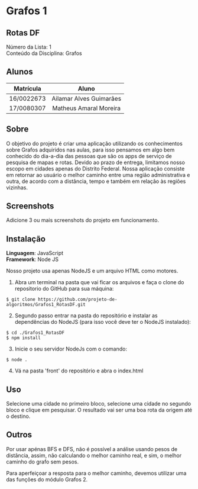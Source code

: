 # Grafos 1 

## Rotas DF

Número da Lista: 1  
Conteúdo da Disciplina: Grafos

## Alunos

**Matrícula** | **Aluno** 
:-----------: | :---------:
16/0022673    | Ailamar Alves Guimarães
17/0080307    | Matheus Amaral Moreira

## Sobre

O objetivo do projeto é criar uma aplicação utilizando os conhecimentos sobre Grafos adquiridos nas aulas, para isso pensamos em algo bem conhecido do dia-a-dia das pessoas que 
são os apps de serviço de pesquisa de mapas e rotas. Devido ao prazo de entrega, limitamos nosso escopo em cidades apenas do Distrito Federal. Nossa aplicação consiste em retornar ao usuário o melhor caminho entre uma região administrativa e outra, de acordo com a distância, tempo e também em relação às regiões vizinhas.

## Screenshots
Adicione 3 ou mais screenshots do projeto em funcionamento.

## Instalação 
**Linguagem**: JavaScript <br>
**Framework**: Node JS <br>

Nosso projeto usa apenas NodeJS e um arquivo HTML como motores.

1. Abra um terminal na pasta que vai ficar os arquivos e faça o clone do repositorio do GitHub para sua máquina:
```
$ git clone https://github.com/projeto-de-algoritmos/Grafos1_RotasDF.git
```

2. Segundo passo entrar na pasta do repositório e instalar as dependências do NodeJS (para isso você deve ter o NodeJS instalado):
```
$ cd ./Grafos1_RotasDF
$ npm install
```

3. Inicie o seu servidor NodeJs com o comando:
```
$ node .
```

4. Vá na pasta 'front' do repositório e abra o index.html

## Uso 
Selecione uma cidade no primeiro bloco, selecione uma cidade no segundo bloco e clique em pesquisar. O resultado vai ser uma boa rota da origem até o destino.

## Outros 
Por usar apénas BFS e DFS, não é possível a análise usando pesos de distância, assim, não calculando o melhor caminho real, e sim, o melhor caminho do grafo sem pesos.

Para aperfeiçoar a resposta para o melhor caminho, devemos utilizar uma das funções do módulo Grafos 2.




